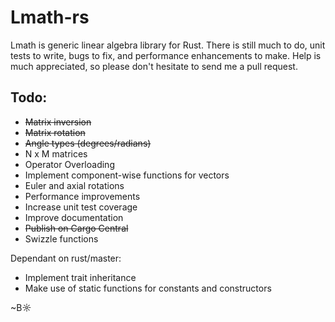 # Lmath-rs

Lmath is generic linear algebra library for Rust. There is still much to do, unit tests to write, bugs to fix, and performance enhancements to make. Help is much appreciated, so please don't hesitate to send me a pull request.

## Todo:

- ~~Matrix inversion~~
- ~~Matrix rotation~~
- ~~Angle types (degrees/radians)~~
- N x M matrices
- Operator Overloading
- Implement component-wise functions for vectors
- Euler and axial rotations
- Performance improvements
- Increase unit test coverage
- Improve documentation
- ~~Publish on Cargo Central~~
- Swizzle functions

Dependant on rust/master:

- Implement trait inheritance
- Make use of static functions for constants and constructors


~B☼
